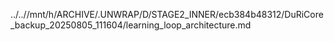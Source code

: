 ../..//mnt/h/ARCHIVE/.UNWRAP/D/STAGE2_INNER/ecb384b48312/DuRiCore_backup_20250805_111604/learning_loop_architecture.md